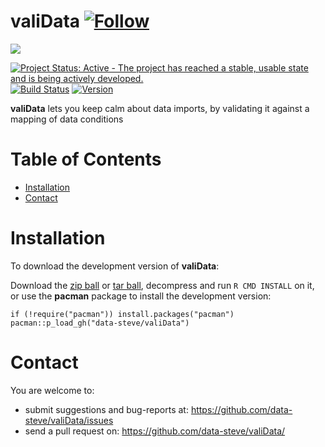 valiData [![Follow](https://img.shields.io/twitter/follow/data_steve.svg?style=social)](https://twitter.com/intent/follow?screen_name=data_steve)
============

![](inst/img/and-validata.png)

[![Project Status: Active - The project has reached a stable, usable
state and is being actively
developed.](http://www.repostatus.org/badges/0.1.0/active.svg)](http://www.repostatus.org/#active)
[![Build
Status](https://travis-ci.org/data-steve/valiData.svg?branch=master)](https://travis-ci.org/data-steve/valiData)
<a href="https://img.shields.io/badge/Version-0.1.4-orange.svg"><img src="https://img.shields.io/badge/Version-0.1.4-orange.svg" alt="Version"/></a>



**valiData** lets you keep calm about data imports, by validating it against a mapping of data conditions


Table of Contents
============

-   [Installation](#installation)
-   [Contact](#contact)

Installation
============


To download the development version of **valiData**:

Download the [zip ball](https://github.com/data-steve/valiData/zipball/master) or [tar ball](https://github.com/data-steve/valiData/tarball/master), decompress
and run `R CMD INSTALL` on it, or use the **pacman** package to install
the development version:

    if (!require("pacman")) install.packages("pacman")
    pacman::p_load_gh("data-steve/valiData")

Contact
=======

You are welcome to: 
- submit suggestions and bug-reports at: <https://github.com/data-steve/valiData/issues> 
- send a pull request on:
<https://github.com/data-steve/valiData/> 
